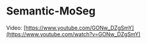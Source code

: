 # Semantic-MoSeg

Video: [https://www.youtube.com/GONw_DZgSmY](https://www.youtube.com/watch?v=GONw_DZgSmY)
